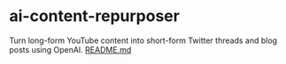 # ai-content-repurposer
Turn long-form YouTube content into short-form Twitter threads and blog posts using OpenAI.
[README.md](https://github.com/user-attachments/files/19720844/README.md)
